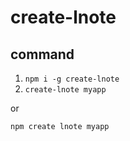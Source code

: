 # create-lnote

## command

1. `npm i -g create-lnote`
2. `create-lnote myapp`

or 

`npm create lnote myapp`